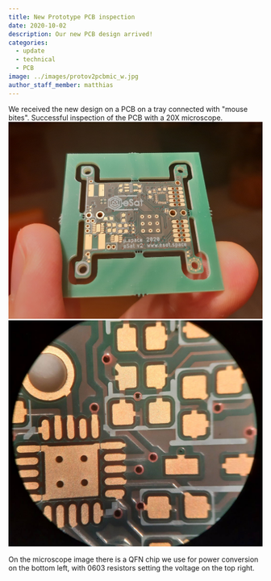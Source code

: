 ```yaml
---
title: New Prototype PCB inspection
date: 2020-10-02
description: Our new PCB design arrived!
categories:
  - update
  - technical
  - PCB
image: ../images/protov2pcbmic_w.jpg
author_staff_member: matthias
---
```

We received the new design on a PCB on a tray connected with "mouse bites". Successful inspection of the PCB with a 20X microscope.
![PCB Bottom](/images/protov2pcb.jpg)
![Microscopic inspection](/images/protov2pcbmic.jpg)


On the microscope image there is a QFN chip we use for power conversion on the bottom left, with 0603 resistors setting the voltage on the top right.
